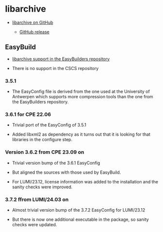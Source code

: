 # libarchive

  * [libarchive on GitHub](https://github.com/libarchive/libarchive)

      * [GitHub release](https://github.com/libarchive/libarchive/releases)

## EasyBuild

  * [libarchive support in the EasyBuilders repository](https://github.com/easybuilders/easybuild-easyconfigs/tree/develop/easybuild/easyconfigs/l/libarchive)

  * There is no support in the CSCS repository


### 3.5.1

  * The EasyConfig file is derived from the one used at the University of
    Antwerpen which supports more compression tools than the one from the
    EasyBuilders repository.


### 3.6.1 for CPE 22.06

  * Trivial port of the EasyConfig of 3.5.1

  * Added libxml2 as dependency as it turns out that it is looking for that
    libraries in the configure step.


### Version 3.6.2 from CPE 23.09 on

  * Trivial version bump of the 3.6.1 EasyConfig

  * But aligned the sources with those used by EasyBuild.

  * For LUMI/23.12, license information was added to the installation and
    the sanity checks were improved.

  
### 3.7.2 ffrom LUMI/24.03 on

  * Almost trivial version bump of the 3.7.2 EasyConfig for LUMI/23.12
  
  * But there is now one additional executable in the package, so sanity checks were 
    updated.
